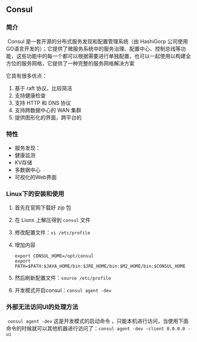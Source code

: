 ## Consul

### 简介		

​		Consul 是一套开源的分布式服务发现和配置管理系统（由 HashiGorp 公司使用GO语言开发的）；它提供了微服务系统中的服务治理、配置中心、控制总线等功能，这些功能中的每一个都可以根据需要进行单独配置，也可以一起使用以构建全方位的服务网格，它提供了一种完整的服务网格解决方案

它具有很多优点：

1. 基于 raft 协议，比较简洁
2. 支持健康检查
3. 支持 HTTP 和 DNS 协议
4. 支持跨数据中心的 WAN 集群
5. 提供图形化的界面，跨平台的



### 特性

- 服务发现：
- 健康监测
- KV存储
- 多数据中心
- 可视化的Web界面



### Linux下的安装和使用

1. 首先在官网下载好 zip 包

2. 在 Liunx 上解压得到 `consul`  文件

3. 修改配置文件：`vi /etc/profile`

4. 增加内容

   ```
   export CONSUL_HOME=/opt/consul
   export PATH=$PATH:$JAVA_HOME/bin:$JRE_HOME/bin:$M2_HOME/bin:$CONSUL_HOME
   ```

5. 然后刷新配置文件：`source /etc/profile`

6. 开发模式开启consul：`consul agent -dev`



### 外部无法访问UI的处理方法

​		`consul agent -dev`  这是开发模式的启动命令 ，只能本机进行访问，当使用下面命令的时候就可以其他机器进行访问了：`consul agent -dev -client 0.0.0.0 -ui`
